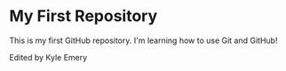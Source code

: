 # My First Repository
This is my first GitHub repository. I'm learning how to use Git and GitHub!

Edited by Kyle Emery